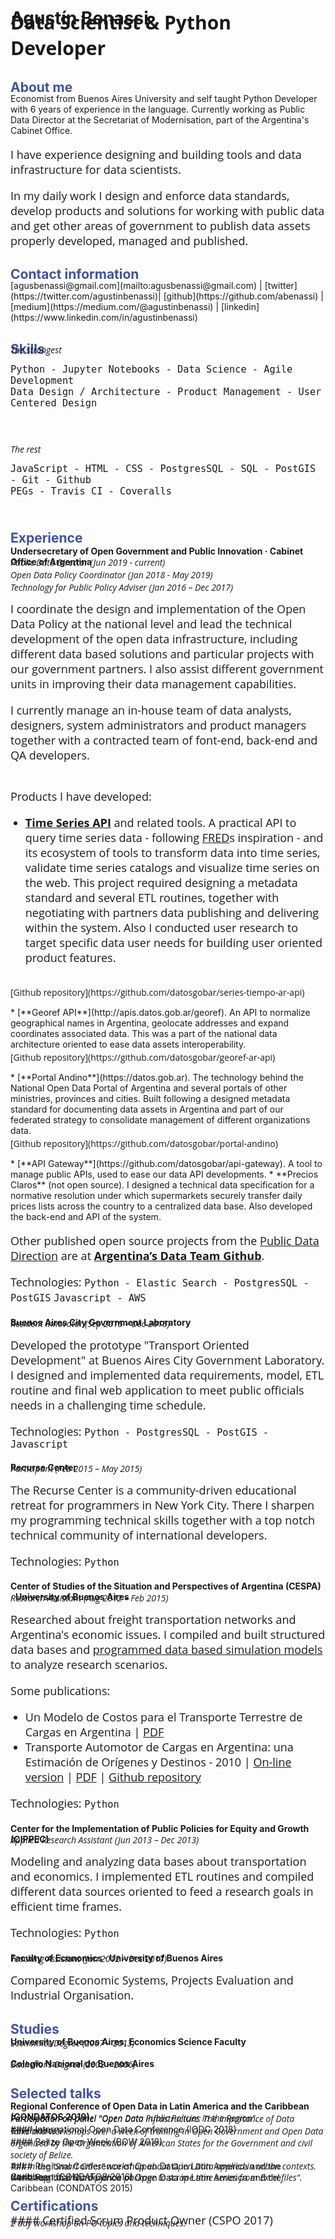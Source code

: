 <style>
p {
    font-family: "Open Sans";
    font-size: 18px;
}
li {
    font-family: "Open Sans";
    font-size: 18px;
}
h2 {
    color: #4052a0 !important;
    margin-bottom: -20px;
}
a {
    text-decoration: underline;
}
.cargo, .skills {
    font-family: "Open Sans";
    margin-top: -35px;
    margin-bottom: -5px;
}
h6 {
    font-family: "Open Sans";
    margin-top: -4px;
    margin-bottom: 5px;
}
.github {
    margin-top: 3px;
    font-size: 14px;
}
ul li::before {
    color: #4052a0 !important;
}
.job-title {
    margin-top: -50px;
    font-size: 30px;
}
</style>
# Agustín Benassi
<strong><p class="job-title">Data Scientist & Python Developer</p></strong>

## About me
<br>
Economist from Buenos Aires University and self taught Python Developer with 6 years of experience in the language. Currently working as Public Data Director at the Secretariat of Modernisation, part of the Argentina's Cabinet Office.

I have experience designing and building tools and data infrastructure for data scientists.

In my daily work I design and enforce data standards, develop products and solutions for working with public data and get other areas of government to publish data assets properly developed, managed and published.

## Contact information
<br>
[​agusbenassi@gmail.com](mailto:​agusbenassi@gmail.com) | [twitter](https://twitter.com/agustinbenassi)| [github](https://github.com/abenassi) ​| [medium](https://medium.com/@agustinbenassi) ​| [linkedin](https://www.linkedin.com/in/agustinbenassi) ​

## Skills
<br>
<br>
<div class="cargo skills">
    <h6>The strongest</h6>
</div>

`Python - Jupyter Notebooks - Data Science - Agile Development`
<br>
`Data Design / Architecture - Product Management - User Centered Design`
<br>
<br>
<br>
<br>
<div class="cargo">
    <h6>The rest</h6>
</div>

`JavaScript - HTML - CSS - PostgresSQL - SQL - PostGIS - Git - Github`
<br>
`PEGs - Travis CI - Coveralls`
<br>
<br>

## Experience

#### Undersecretary of Open Government and Public Innovation · Cabinet Office of Argentina

<div class="cargo">
    <h6>Public Data Director (Jun 2019 - current)</h6>
    <h6>Open Data Policy Coordinator (Jan 2018 - May 2019)</h6>
    <h6>Technology for Public Policy Adviser (Jan 2016 – Dec 2017)</h6>
</div>

I coordinate the design and implementation of the Open Data Policy at the national level and lead the technical development of the open data infrastructure, including different data based solutions and particular projects with our government partners. I also assist different government units in improving their data management capabilities.

I currently manage an in-house team of data analysts, designers, system administrators and product managers together with a contracted team of font-end, back-end and QA developers.
<br>
<br>

Products I have developed:

* [**Time Series API**](http://apis.datos.gob.ar/series) and related tools. A practical API to query time series data - following [​FRED](https://fred.stlouisfed.org)​s inspiration - and its ecosystem of tools to
transform data into time series, validate time series catalogs and visualize
time series on the web. This project required designing a metadata standard and several ETL routines, together with negotiating with partners data publishing and delivering within the system. Also I conducted user research to target specific data user needs for building user oriented product features.
<br>
<p class="github">[​Github repo​sitory](https://github.com/datosgobar/series-tiempo-ar-api)</p>
* [**Georef API​**](http://apis.datos.gob.ar/georef). An API to normalize geographical names in Argentina, geolocate addresses and expand coordinates associated data. This was a part of the national data architecture oriented to ease data assets interoperability.
<br>
<p class="github">[​Github repo​sitory](https://github.com/datosgobar/georef-ar-api)</p>
* [**Portal Andino**](https://datos.gob.ar). The technology behind the National Open Data Portal of Argentina and several portals of other ministries, provinces and cities. Built following a designed metadata standard for documenting data assets in Argentina and part of our federated strategy to consolidate management of different organizations data.
<br>
<p class="github">[​Github repo​sitory](https://github.com/datosgobar/portal-andino)</p>
* [**API Gateway**](https://github.com/datosgobar/api-gateway)​. A tool to manage public APIs, used to ease our data API developments.
* **Precios Claros**​ (not open source). I designed a technical data specification for a normative resolution under which supermarkets securely transfer daily prices lists across the country to a centralized data base. Also developed the back-end and API of the system.

Other published open source projects from the [Public Data Direction](https://www.argentina.gob.ar/modernizacion/gobiernoabierto/datospublicos) are at ​[**Argentina’s Data Team Github**](http://github.com/datosgobar).

Technologies: `Python - Elastic Search - PostgresSQL - PostGIS`
`Javascript - AWS`

#### Buenos Aires City Government Laboratory

<div class="cargo">
    <h6>Resident Innovator (Sep 2015 – Dec 2015)</h6>
</div>

Developed the prototype "Transport Oriented Development" at Buenos Aires City
Government Laboratory. I designed and implemented data requirements, model, ETL routine and final web application to meet public officials needs in a challenging time schedule.

Technologies: `Python - PostgresSQL - PostGIS - Javascript`

#### Recurse Center

<div class="cargo">
    <h6>Participant (Feb 2015 – May 2015)</h6>
</div>

The Recurse Center is a community-driven educational retreat for programmers in New York City. There I sharpen my programming technical skills together with a top notch technical community of international developers.

Technologies: `Python`

#### Center of Studies of the Situation and Perspectives of Argentina (CESPA) · University of Buenos Aires

<div class="cargo">
    <h6>Research Assistant (Aug 2012 – Feb 2015)</h6>
</div>

Researched about freight transportation networks and Argentina's economic issues. I compiled and built structured data bases and [programmed data based simulation models](https://github.com/abenassi/freight-transport-network) to analyze research scenarios.

Some publications:

* Un Modelo de Costos para el Transporte Terrestre de Cargas en Argentina | [PDF](http://www.economicas.uba.ar/wp-content/uploads/2015/11/41-Modelo-de-costos-red-bimodal-vial-ferroviaria-de-transporte-de_cargas_10Jun15_AB_0.pdf)
* Transporte Automotor de Cargas en Argentina: una Estimación de Orígenes y Destinos - 2010 |
[On-line version](http://abenassi.github.io/od-cargas-arg-2010/) | [PDF](https://www.dropbox.com/s/wd10mql0ixv9jj7/Documento%20de%20trabajo%20Nro%2037%20-%20CESPA.pdf?dl=1) | [Github repository](http://github.com/abenassi/od-cargas-arg-2010/)

Technologies: `Python`

#### Center for the Implementation of Public Policies for Equity and Growth (CIPPEC)

<div class="cargo">
    <h6>Applied Research Assistant (Jun 2013 – Dec 2013)</h6>
</div>

Modeling and analyzing data bases about transportation and economics. I implemented ETL routines and compiled different data sources oriented to feed a research goals in efficient time frames.

Technologies: `Python`

#### Faculty of Economics · University of Buenos Aires

<div class="cargo">
    <h6>Teaching Assistant (Jan 2012 – Dec 2017)</h6>
</div>

Compared Economic Systems​, ​Projects Evaluation and Industrial Organisation.

## Studies

#### University of Buenos Aires, Economics Science Faculty
<div class="cargo">
    <h6>Economics Degree (2007 – 2013)</h6>
</div>

#### Colegio Nacional de Buenos Aires
<div class="cargo">
    <h6>Bachellor’s Degree (2002 – 2006)</h6>
</div>

## Selected talks

#### Regional Conference of Open Data in Latin America and the Caribbean (CONDATOS 2019)
<div class="cargo">
    <h6>Participation on panel "Open Data Public Policies in the
Region".</h6>
</div>
#### International Open Data Conference (IODC 2018)
<div class="cargo">
    <h6>Participation on panel "Open Data Infrastructure: The Importance of Data Governance".</h6>
</div>
#### Belize Open Week (BOW 2018)
<div class="cargo">
    <h6>Talks and workshops over a week of training in Open Government and Open Data organized by the Organization of American States for the Government and civil society of Belize.</h6>
</div>
#### Regional Conference of Open Data in Latin America and the Caribbean (CONDATOS 2016)
<div class="cargo">
    <h6>Talk in the "Smart Cities" workshop about Open Data applied in urban contexts.</h6>
</div>
#### Regional Conference of Open Data in Latin America and the Caribbean (CONDATOS 2015)
<div class="cargo">
    <h6>Workshop "Xlseries: a python package to scrape time series
from Excel files".</h6>
</div>

## Certifications

#### Certified Scrum Product Owner (CSPO 2017)
<div class="cargo">
    <h6>2 day workshop on PO topics and techniques.</h6>
</div>

